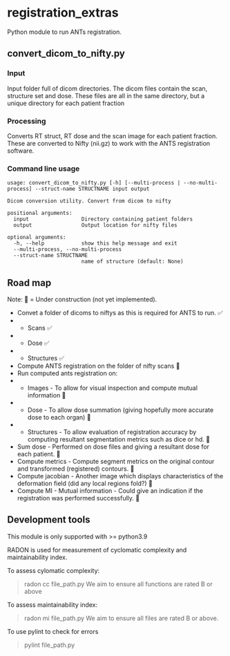 # registration_extras

Python module to run ANTs registration.

## convert_dicom_to_nifty.py

### Input

Input folder full of dicom directories.
The dicom files contain the scan, structure set and dose.
These files are all in the same directory, but a unique directory for each patient fraction


### Processing

Converts RT struct, RT dose and the scan image for each patient fraction.
These are converted to Nifty (nii.gz) to work with the ANTS registration software.

### Command line usage

```
usage: convert_dicom_to_nifty.py [-h] [--multi-process | --no-multi-process] --struct-name STRUCTNAME input output

Dicom conversion utility. Convert from dicom to nifty

positional arguments:
  input                 Directory containing patient folders
  output                Output location for nifty files

optional arguments:
  -h, --help            show this help message and exit
  --multi-process, --no-multi-process
  --struct-name STRUCTNAME
                        name of structure (default: None)

```

## Road map

Note: 🚧 = Under construction (not yet implemented).

* Convet a folder of dicoms to niftys as this is required for ANTS to run. ✅
* * Scans ✅
* * Dose ✅
* * Structures ✅
* Compute ANTS registration on the folder of nifty scans 🚧
* Run computed ants registration on: 
* * Images - To allow for visual inspection and compute mutual information 🚧
* * Dose - To allow dose summation (giving hopefully more accurate dose to each organ) 🚧
* * Structures - To allow evaluation of registration accuracy by computing resultant segmentation metrics such as dice or hd. 🚧
* Sum dose - Performed on dose files and giving a resultant dose for each patient. 🚧
* Compute metrics - Compute segment metrics on the original contour and transformed (registered) contours. 🚧
* Compute jacobian - Another image which displays characteristics of the deformation field (did any local regions fold?) 🚧
* Compute MI - Mutual information - Could give an indication if the registration was performed successfully. 🚧



## Development tools

This module is only supported with >= python3.9

RADON is used for measurement of cyclomatic complexity and maintainability index.

To assess cylomatic complexity:
> radon cc file_path.py
We aim to ensure all functions are rated B or above

To assess maintainability index:
> radon mi file_path.py
We aim to ensure all files are rated B or above.

To use pylint to check for errors
> pylint file_path.py

